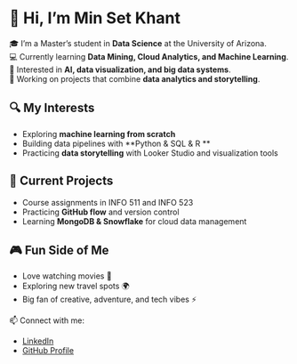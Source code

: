 # 👋 Hi, I’m Min Set Khant  

🎓 I’m a Master’s student in **Data Science** at the University of Arizona.  
💻 Currently learning **Data Mining, Cloud Analytics, and Machine Learning**.  
🌱 Interested in **AI, data visualization, and big data systems**.  
🚀 Working on projects that combine **data analytics and storytelling**.  

## 🔍 My Interests  
- Exploring **machine learning from scratch**  
- Building data pipelines with **Python & SQL & R **  
- Practicing **data storytelling** with Looker Studio and visualization tools  

## 🎯 Current Projects  
- Course assignments in INFO 511 and INFO 523  
- Practicing **GitHub flow** and version control  
- Learning **MongoDB & Snowflake** for cloud data management  

## 🎮 Fun Side of Me  
- Love watching movies 🎥  
- Exploring new travel spots 🌍  
- Big fan of creative, adventure, and tech vibes ⚡  

📫 Connect with me:  
- [LinkedIn](https://www.linkedin.com/in/min-set-khant)  
- [GitHub Profile](https://github.com/min-setkhant)  
